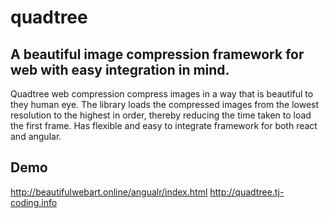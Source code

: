 # quadtree
## A beautiful image compression framework for web with easy integration in mind.
Quadtree web compression compress images in a way that is beautiful to they human eye. The library loads the compressed images from the lowest resolution to the highest in order, thereby reducing the time taken to load the first frame.
Has flexible and easy to integrate framework for both react and angular.

## Demo
http://beautifulwebart.online/angualr/index.html
http://quadtree.tj-coding.info
